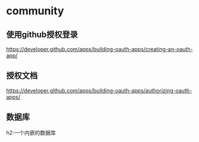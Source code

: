 # community
## 使用github授权登录
https://developer.github.com/apps/building-oauth-apps/creating-an-oauth-app/
## 授权文档
https://developer.github.com/apps/building-oauth-apps/authorizing-oauth-apps/

## 数据库
h2:一个内嵌的数据库